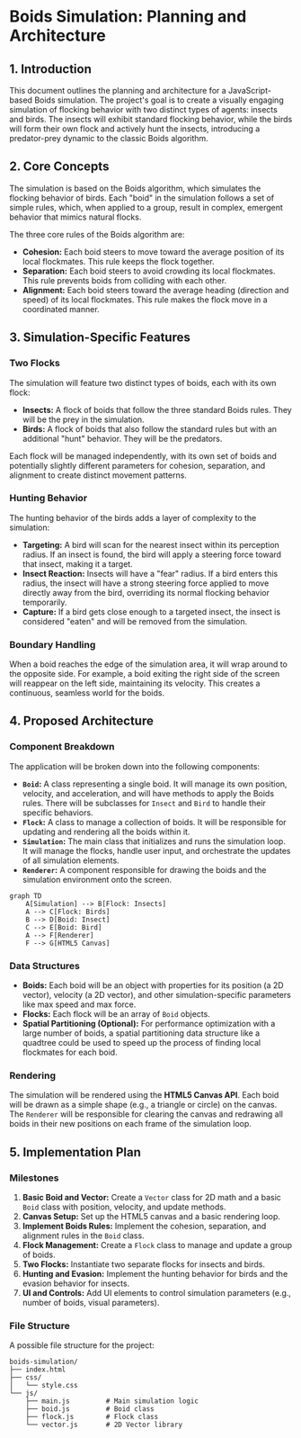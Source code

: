 # Boids Simulation: Planning and Architecture

## 1. Introduction

This document outlines the planning and architecture for a JavaScript-based Boids simulation. The project's goal is to create a visually engaging simulation of flocking behavior with two distinct types of agents: insects and birds. The insects will exhibit standard flocking behavior, while the birds will form their own flock and actively hunt the insects, introducing a predator-prey dynamic to the classic Boids algorithm.

## 2. Core Concepts

The simulation is based on the Boids algorithm, which simulates the flocking behavior of birds. Each "boid" in the simulation follows a set of simple rules, which, when applied to a group, result in complex, emergent behavior that mimics natural flocks.

The three core rules of the Boids algorithm are:

*   **Cohesion:** Each boid steers to move toward the average position of its local flockmates. This rule keeps the flock together.
*   **Separation:** Each boid steers to avoid crowding its local flockmates. This rule prevents boids from colliding with each other.
*   **Alignment:** Each boid steers toward the average heading (direction and speed) of its local flockmates. This rule makes the flock move in a coordinated manner.

## 3. Simulation-Specific Features

### Two Flocks

The simulation will feature two distinct types of boids, each with its own flock:

*   **Insects:** A flock of boids that follow the three standard Boids rules. They will be the prey in the simulation.
*   **Birds:** A flock of boids that also follow the standard rules but with an additional "hunt" behavior. They will be the predators.

Each flock will be managed independently, with its own set of boids and potentially slightly different parameters for cohesion, separation, and alignment to create distinct movement patterns.

### Hunting Behavior

The hunting behavior of the birds adds a layer of complexity to the simulation:

*   **Targeting:** A bird will scan for the nearest insect within its perception radius. If an insect is found, the bird will apply a steering force toward that insect, making it a target.
*   **Insect Reaction:** Insects will have a "fear" radius. If a bird enters this radius, the insect will have a strong steering force applied to move directly away from the bird, overriding its normal flocking behavior temporarily.
*   **Capture:** If a bird gets close enough to a targeted insect, the insect is considered "eaten" and will be removed from the simulation.

### Boundary Handling

When a boid reaches the edge of the simulation area, it will wrap around to the opposite side. For example, a boid exiting the right side of the screen will reappear on the left side, maintaining its velocity. This creates a continuous, seamless world for the boids.

## 4. Proposed Architecture

### Component Breakdown

The application will be broken down into the following components:

*   **`Boid`:** A class representing a single boid. It will manage its own position, velocity, and acceleration, and will have methods to apply the Boids rules. There will be subclasses for `Insect` and `Bird` to handle their specific behaviors.
*   **`Flock`:** A class to manage a collection of boids. It will be responsible for updating and rendering all the boids within it.
*   **`Simulation`:** The main class that initializes and runs the simulation loop. It will manage the flocks, handle user input, and orchestrate the updates of all simulation elements.
*   **`Renderer`:** A component responsible for drawing the boids and the simulation environment onto the screen.

```mermaid
graph TD
    A[Simulation] --> B[Flock: Insects]
    A --> C[Flock: Birds]
    B --> D[Boid: Insect]
    C --> E[Boid: Bird]
    A --> F[Renderer]
    F --> G[HTML5 Canvas]
```

### Data Structures

*   **Boids:** Each boid will be an object with properties for its position (a 2D vector), velocity (a 2D vector), and other simulation-specific parameters like max speed and max force.
*   **Flocks:** Each flock will be an array of `Boid` objects.
*   **Spatial Partitioning (Optional):** For performance optimization with a large number of boids, a spatial partitioning data structure like a quadtree could be used to speed up the process of finding local flockmates for each boid.

### Rendering

The simulation will be rendered using the **HTML5 Canvas API**. Each boid will be drawn as a simple shape (e.g., a triangle or circle) on the canvas. The `Renderer` will be responsible for clearing the canvas and redrawing all boids in their new positions on each frame of the simulation loop.

## 5. Implementation Plan

### Milestones

1.  **Basic Boid and Vector:** Create a `Vector` class for 2D math and a basic `Boid` class with position, velocity, and update methods.
2.  **Canvas Setup:** Set up the HTML5 canvas and a basic rendering loop.
3.  **Implement Boids Rules:** Implement the cohesion, separation, and alignment rules in the `Boid` class.
4.  **Flock Management:** Create a `Flock` class to manage and update a group of boids.
5.  **Two Flocks:** Instantiate two separate flocks for insects and birds.
6.  **Hunting and Evasion:** Implement the hunting behavior for birds and the evasion behavior for insects.
7.  **UI and Controls:** Add UI elements to control simulation parameters (e.g., number of boids, visual parameters).

### File Structure

A possible file structure for the project:

```
boids-simulation/
├── index.html
├── css/
│   └── style.css
└── js/
    ├── main.js         # Main simulation logic
    ├── boid.js         # Boid class
    ├── flock.js        # Flock class
    └── vector.js       # 2D Vector library
